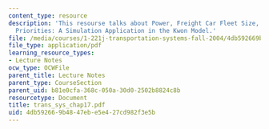```yaml
---
content_type: resource
description: 'This resourse talks about Power, Freight Car Fleet Size, and Service
  Priorities: A Simulation Application in the Kwon Model.'
file: /media/courses/1-221j-transportation-systems-fall-2004/4db592669b4847ebe5e427cd982f3e5b_trans_sys_chap17.pdf
file_type: application/pdf
learning_resource_types:
- Lecture Notes
ocw_type: OCWFile
parent_title: Lecture Notes
parent_type: CourseSection
parent_uid: b81e0cfa-368c-050a-30d0-2502b8824c8b
resourcetype: Document
title: trans_sys_chap17.pdf
uid: 4db59266-9b48-47eb-e5e4-27cd982f3e5b
---
```

